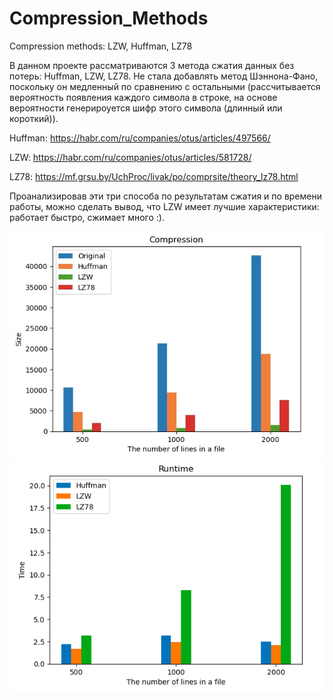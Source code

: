 # Compression_Methods
Compression methods: LZW, Huffman, LZ78

В данном проекте рассматриваются 3 метода сжатия данных без потерь: Huffman, LZW, LZ78. 
Не стала добавлять метод Шэннона-Фано, поскольку он медленный по сравнению с остальными
(рассчитывается вероятность появления каждого символа в строке,
на основе вероятности генерироуется шифр этого символа (длинный или короткий)).


Huffman: https://habr.com/ru/companies/otus/articles/497566/

LZW: https://habr.com/ru/companies/otus/articles/581728/

LZ78: https://mf.grsu.by/UchProc/livak/po/comprsite/theory_lz78.html

Проанализировав эти три способа по результатам сжатия и по времени работы, можно сделать вывод,
что LZW имеет лучшие характеристики: работает быстро, сжимает много :).

![Степень сжатия разных методов](/Compression.jpeg)
![Время работы алгоритмов](/Runtime.png)
